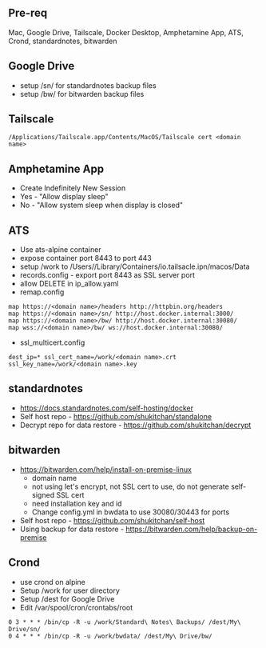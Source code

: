 ## Pre-req

Mac, Google Drive, Tailscale, Docker Desktop, Amphetamine App, ATS, Crond, standardnotes, bitwarden

## Google Drive
* setup /sn/ for standardnotes backup files
* setup /bw/ for bitwarden backup files

## Tailscale
```
/Applications/Tailscale.app/Contents/MacOS/Tailscale cert <domain name>
```

## Amphetamine App
* Create Indefinitely New Session
* Yes - "Allow display sleep"
* No - "Allow system sleep when display is closed"
 
## ATS
* Use ats-alpine container
* expose container port 8443 to port 443
* setup /work to /Users/<user>/Library/Containers/io.tailsacle.ipn/macos/Data
* records.config - export port 8443 as SSL server port
* allow DELETE in ip_allow.yaml
* remap.config
```
map https://<domain name>/headers http://httpbin.org/headers
map https://<domain name>/sn/ http://host.docker.internal:3000/
map https://<domain name>/bw/ http://host.docker.internal:30080/
map wss://<domain name>/bw/ ws://host.docker.internal:30080/
```
* ssl_multicert.config
```
dest_ip=* ssl_cert_name=/work/<domain name>.crt ssl_key_name=/work/<domain name>.key
```

## standardnotes
* https://docs.standardnotes.com/self-hosting/docker
* Self host repo - https://github.com/shukitchan/standalone
* Decrypt repo for data restore - https://github.com/shukitchan/decrypt

## bitwarden
* https://bitwarden.com/help/install-on-premise-linux
  * domain name
  * not using let's encrypt, not SSL cert to use, do not generate self-signed SSL cert
  * need installation key and id
  * Change config.yml in bwdata to use 30080/30443 for ports
* Self host repo - https://github.com/shukitchan/self-host
* Using backup for data restore - https://bitwarden.com/help/backup-on-premise

## Crond 
* use crond on alpine
* Setup /work for user directory
* Setup /dest for Google Drive
* Edit /var/spool/cron/crontabs/root
```
0 3 * * * /bin/cp -R -u /work/Standard\ Notes\ Backups/ /dest/My\ Drive/sn/
0 4 * * * /bin/cp -R -u /work/bwdata/ /dest/My\ Drive/bw/
```

